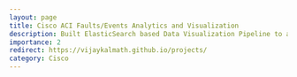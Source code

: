 ```yaml
---
layout: page
title: Cisco ACI Faults/Events Analytics and Visualization
description: Built ElasticSearch based Data Visualization Pipeline to aid anomaly detection in distributed system logs. 
importance: 2
redirect: https://vijaykalmath.github.io/projects/
category: Cisco
---
```

